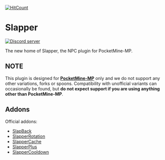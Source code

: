 [![HitCount](http://hits.dwyl.io/YTiStrafeNubzHD/Slapper.svg)](http://hits.dwyl.io/YTiStrafeNubzHD/Slapper)

# Slapper
<a href="https://discord.gg/n4hANRh"><img src="https://discordapp.com/api/guilds/412491783486832640/embed.png" alt="Discord server"/></a>

The new home of Slapper, the NPC plugin for PocketMine-MP.

## NOTE
This plugin is designed for **[PocketMine-MP](https://github.com/pmmp/PocketMine-MP)** only and we do not support any other variations, forks or spoons.
Compatibility with unofficial variants can occasionally be found, but **do not expect support if you are using anything other than PocketMine-MP**.

## Addons

Official addons:
- [SlapBack](https://github.com/jojoe77777/SlapBack)
- [SlapperRotation](https://github.com/jojoe77777/SlapperRotation)
- [SlapperCache](https://github.com/jojoe77777/SlapperCache)
- [SlapperPlus](https://github.com/jojoe77777/SlapperPlus)
- [SlapperCooldown](https://github.com/jojoe77777/SlapperCooldown)
